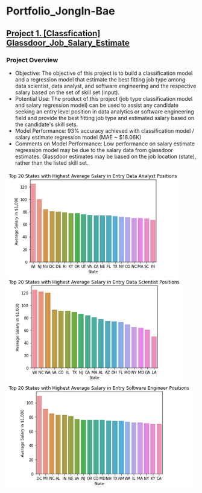 # Portfolio_JongIn-Bae

## [Project 1. [Classfication] Glassdoor_Job_Salary_Estimate](https://github.com/jbae42/Glassdoor_Job_Salary_Estimate)
### Project Overview
* Objective: The objective of this project is to build a classification model and a regression model that estimate the best fitting job type among data scientist, data analyst, and software engineering and the respective salary based on the set of skill set (input).
* Potential Use: The product of this project (job type classification model and salary regression model) can be used to assist any candidate seeking an entry level position in data analytics or software engineering field and provide the best fitting job type and estimated salary based on the candidate's skill sets.
* Model Performance: 93% accuracy achieved with classification model / salary estimate regression model (MAE ~ $18.06K)
* Comments on Model Performance: Low performance on salary estimate regression model may be due to the salary data from glassdoor estimates. Glassdoor estimates may be based on the job location (state), rather than the listed skill set.  

![](/image/1.png)
![](/image/2.png)
![](/image/3.png)
